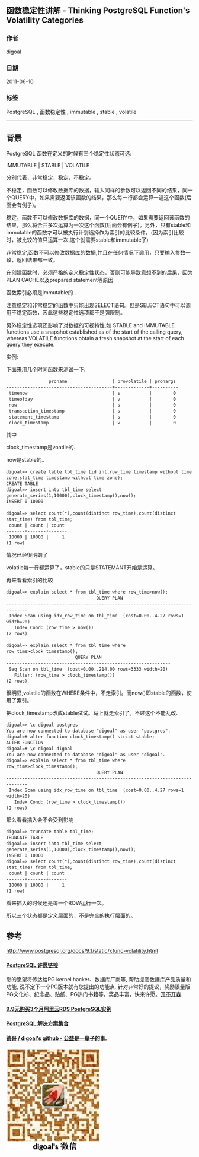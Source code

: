 ## 函数稳定性讲解 - Thinking PostgreSQL Function's Volatility Categories  
                            
### 作者                            
digoal                            
                            
### 日期                            
2011-06-10                           
                            
### 标签                            
PostgreSQL , 函数稳定性 , immutable , stable , volatile   
                            
----                            
                            
## 背景        
PostgreSQL 函数在定义的时候有三个稳定性状态可选:  
  
IMMUTABLE | STABLE | VOLATILE  
  
分别代表，非常稳定，稳定，不稳定。  
  
不稳定，函数可以修改数据库的数据，输入同样的参数可以返回不同的结果，同一个QUERY中，如果需要返回该函数的结果，那么每一行都会运算一遍这个函数(后面会有例子)。  
  
稳定，函数不可以修改数据库的数据，同一个QUERY中，如果需要返回该函数的结果，那么将合并多次运算为一次这个函数(后面会有例子)。另外，只有stable和immutable的函数才可以被执行计划选择作为索引的比较条件。(因为索引比较时，被比较的值只运算一次.这个就需要stable和immutable了)  
  
非常稳定,函数不可以修改数据库的数据,并且在任何情况下调用，只要输入参数一致，返回结果都一致。  
  
在创建函数时，必须严格的定义稳定性状态，否则可能导致意想不到的后果，因为PLAN CACHE以及prepared statement等原因.  
  
函数索引必须是immutable的 .   
  
注意稳定和非常稳定的函数中只能出现SELECT语句。但是SELECT语句中可以调用不稳定函数，因此这些稳定性选项都不是强限制。  
  
另外稳定性选项还影响了对数据的可视特性,如 STABLE and IMMUTABLE functions use a snapshot established as of the start of the calling query, whereas VOLATILE functions obtain a fresh snapshot at the start of each query they execute.  
  
实例:  
  
下面来用几个时间函数来测试一下:  
  
```  
                proname                 | provolatile | pronargs   
----------------------------------------+-------------+----------  
 timenow                                | s           |        0  
 timeofday                              | v           |        0  
 now                                    | s           |        0  
 transaction_timestamp                  | s           |        0  
 statement_timestamp                    | s           |        0  
 clock_timestamp                        | v           |        0  
```  
  
其中  
  
clock_timestamp是voatile的.  
  
now是stable的。  
  
```  
digoal=> create table tbl_time (id int,row_time timestamp without time zone,stat_time timestamp without time zone);  
CREATE TABLE  
digoal=> insert into tbl_time select generate_series(1,10000),clock_timestamp(),now();  
INSERT 0 10000  
  
digoal=> select count(*),count(distinct row_time),count(distinct stat_time) from tbl_time;  
 count | count | count   
-------+-------+-------  
 10000 | 10000 |     1  
(1 row)  
```  
  
情况已经很明朗了  
  
volatile每一行都运算了，stable的只是STATEMANT开始是运算。  
  
再来看看索引的比较  
  
```  
digoal=> explain select * from tbl_time where row_time>now();  
                                  QUERY PLAN                                    
------------------------------------------------------------------------------  
 Index Scan using idx_row_time on tbl_time  (cost=0.00..4.27 rows=1 width=20)  
   Index Cond: (row_time > now())  
(2 rows)  
  
digoal=> explain select * from tbl_time where row_time>clock_timestamp();  
                          QUERY PLAN                            
--------------------------------------------------------------  
 Seq Scan on tbl_time  (cost=0.00..214.00 rows=3333 width=20)  
   Filter: (row_time > clock_timestamp())  
(2 rows)  
```  
  
很明显,volatile的函数在WHERE条件中，不走索引。而now()即stable的函数，使用了索引。  
  
把clock_timestamp改成stable试试。马上就走索引了。不过这个不能乱改.  
  
```  
digoal=> \c digoal postgres  
You are now connected to database "digoal" as user "postgres".  
digoal=# alter function clock_timestamp() strict stable;  
ALTER FUNCTION  
digoal=# \c digoal digoal  
You are now connected to database "digoal" as user "digoal".  
digoal=> explain select * from tbl_time where row_time>clock_timestamp();  
                                  QUERY PLAN                                    
------------------------------------------------------------------------------  
 Index Scan using idx_row_time on tbl_time  (cost=0.00..4.27 rows=1 width=20)  
   Index Cond: (row_time > clock_timestamp())  
(2 rows)  
```  
  
那么看看插入会不会受到影响  
  
```  
digoal=> truncate table tbl_time;  
TRUNCATE TABLE  
digoal=> insert into tbl_time select generate_series(1,10000),clock_timestamp(),now();  
INSERT 0 10000  
digoal=> select count(*),count(distinct row_time),count(distinct stat_time) from tbl_time;  
 count | count | count   
-------+-------+-------  
 10000 | 10000 |     1  
(1 row)  
```  
  
看来插入的时候还是每一个ROW运行一次。  
  
所以三个状态都是定义层面的，不是完全的执行层面的。  
  
## 参考  
http://www.postgresql.org/docs/9.1/static/xfunc-volatility.html  
  
  
  
  
  
  
  
  
  
  
  
  
  
  
  
  
  
  
  
  
  
  
  
  
  
  
  
  
  
  
  
  
  
  
  
  
  
  
  
  
  
  
  
  
  
  
  
  
  
  
  
  
  
  
  
  
  
  
  
  
  
  
  
  
  
  
  
  
  
  
  
  
  
#### [PostgreSQL 许愿链接](https://github.com/digoal/blog/issues/76 "269ac3d1c492e938c0191101c7238216")
您的愿望将传达给PG kernel hacker、数据库厂商等, 帮助提高数据库产品质量和功能, 说不定下一个PG版本就有您提出的功能点. 针对非常好的提议，奖励限量版PG文化衫、纪念品、贴纸、PG热门书籍等，奖品丰富，快来许愿。[开不开森](https://github.com/digoal/blog/issues/76 "269ac3d1c492e938c0191101c7238216").  
  
  
#### [9.9元购买3个月阿里云RDS PostgreSQL实例](https://www.aliyun.com/database/postgresqlactivity "57258f76c37864c6e6d23383d05714ea")
  
  
#### [PostgreSQL 解决方案集合](https://yq.aliyun.com/topic/118 "40cff096e9ed7122c512b35d8561d9c8")
  
  
#### [德哥 / digoal's github - 公益是一辈子的事.](https://github.com/digoal/blog/blob/master/README.md "22709685feb7cab07d30f30387f0a9ae")
  
  
![digoal's wechat](../pic/digoal_weixin.jpg "f7ad92eeba24523fd47a6e1a0e691b59")
  
